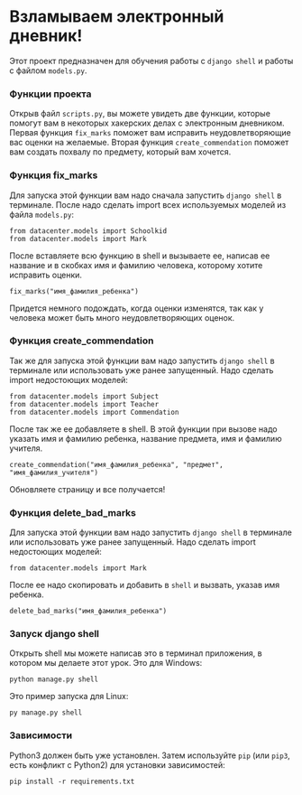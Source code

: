 # Взламываем электронный дневник!

Этот проект предназначен для обучения работы с `django shell` и работы с файлом `models.py`.

### Функции проекта

Открыв файл `scripts.py`, вы можете увидеть две функции, которые помогут вам в некоторых хакерских делах с электронным дневником. Первая функция `fix_marks` поможет вам исправить неудовлетворяющие вас оценки на желаемые. Вторая функция `create_commendation` поможет вам создать похвалу по предмету, который вам хочется.

### Функция fix_marks

Для запуска этой функции вам надо сначала запустить `django shell` в терминале. После надо сделать import всех используемых моделей из файла `models.py`:

```
from datacenter.models import Schoolkid
from datacenter.models import Mark
```

После вставляете всю функцию в shell и вызываете ее, написав ее название и в скобках имя и фамилию человека, которому хотите исправить оценки. 

```
fix_marks("имя_фамилия_ребенка")
```

Придется немного подождать, когда оценки изменятся, так как у человека может быть много неудовлетворяющих оценок.

### Функция create_commendation

Так же для запуска этой функции вам надо запустить `django shell` в терминале или использовать уже ранее запущенный. Надо сделать import недостоющих моделей:

```
from datacenter.models import Subject
from datacenter.models import Teacher
from datacenter.models import Commendation
```

После так же ее добавляете в shell. В этой функции при вызове надо указать имя и фамилию ребенка, название предмета, имя и фамилию учителя.

```
create_commendation("имя_фамилия_ребенка", "предмет", "имя_фамилия_учителя")
```

Обновляете страницу и все получается!

### Функция delete_bad_marks

Для запуска этой функции вам надо запустить `django shell` в терминале или использовать уже ранее запущенный. Надо сделать import недостоющих моделей:

```
from datacenter.models import Mark
```

После ее надо скопировать и добавить в  `shell` и вызвать, указав имя ребенка.

```
delete_bad_marks("имя_фамилия_ребенка")
```

### Запуск django shell

Открыть shell мы можете написав это в терминал приложения, в котором мы делаете этот урок. Это для Windows:

```
python manage.py shell
```

Это пример запуска для Linux:

```
py manage.py shell
```

### Зависимости

Python3 должен быть уже установлен.
Затем используйте `pip` (или `pip3`, есть конфликт с Python2) для 
установки зависимостей:

```
pip install -r requirements.txt
```

